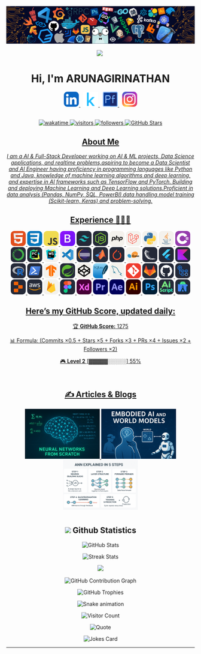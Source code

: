 <img src=240304586-d48893bd-0757-481c-8d7e-ba3e163feae7.png />

<div align="center">
  
<img src="https://github.com/Anmol-Baranwal/Cool-GIFs-For-GitHub/assets/74038190/7bb1e704-6026-48f9-8435-2f4d40101348" width="75">&nbsp;
# Hi, I'm ARUNAGIRINATHAN

<a href="https://www.linkedin.com/in/arunagirinathan-k">
<img src="icons/LinkedIn.svg" alt="Linkedin" width="40"/>
</a>&nbsp;
  
<a href="https://www.linkedin.com/in/arunagirinathan-k">
<img src="icons/kaagle.png" alt="LinkedIn" width="40"/>
</a>&nbsp;
  
<a href="https://arunagirinathan-k.github.io/My-Portfolio/">
<img src="icons/Portfolio.png" alt="Portfolio" width="40"/>
</a>&nbsp;

<a href="https://www.instagram.com/_arunagirinathan_k">
<img src="icons/Instagram.svg" alt="instagram" width="40"/>
</a<br>
<br><br>
  
![wakatime](https://img.shields.io/badge/wakatime-2%20hrs%2030%20mins-blue?style=flat)
![visitors](https://komarev.com/ghpvc/?username=ARUNAGIRINATHAN-K&color=lightgrey&label=visitors)
![followers](https://img.shields.io/github/followers/ARUNAGIRINATHAN-K?style=flat&logo=github&label=followers)
![GitHub Stars](https://img.shields.io/github/stars/ARUNAGIRINATHAN-K?affiliations=OWNER&style=social)

## About Me

*I am a AI & Full-Stack Developer working on AI & ML projects, Data Science applications, and realtime problems,aspiring to become a Data Scientist and AI Engineer having proficiency in programming languages like Python and Java, knowledge of machine learning algorithms and deep learning, and expertise in AI frameworks such as TensorFlow and PyTorch. Building and deploying Machine Learning and Deep Learning solutions.Proficient in data analysis (Pandas, NumPy, SQL, PowerBI),data handling,model training (Scikit-learn, Keras) and problem-solving.*

## Experience 🧑🏻‍💻
<img src="./icons/HTML.svg" width="40" title="HTML5"/> 
<img src="./icons/CSS.svg" width="40" title="HTML5"/>  
<img src="./icons/JavaScript.svg" width="40" title="HTML5"/>  
<img src="./icons/Bootstrap.svg" width="40" title="HTML5"/>
<img src="./icons/TailwindCSS-Dark.svg" width="40" title="HTML5"/> 
<img src="./icons/NodeJS-Dark.svg" width="40" title="HTML5"/>  
<img src="./icons/PHP-Light.svg" width="40" title="HTML5"/>  
<img src="./icons/Laravel-Light.svg" width="40" title="HTML5"/>  
<img src="./icons/Python-Light.svg" width="40" title="HTML5"/>  
<img src="./icons/Java-Light.svg" width="40" title="HTML5"/>  
<img src="./icons/CS.svg" width="40" title="HTML5"/> 
<img src="./icons/Anaconda-Dark.svg" width="40" title="HTML5"/>  
<img src="./icons/PyCharm-Dark.svg" width="40" title="HTML5"/> 
<img src="./icons/WebStorm-Light.svg" width="40" title="HTML5"/>
<img src="./icons/VSCode-Light.svg" width="40" title="HTML5"/> 
<img src="./icons/Eclipse-Dark.svg" width="40" title="HTML5"/>
<img src="./icons/Matlab-Dark.svg" width="40" title="HTML5"/>  
<img src="./icons/PyTorch-Dark.svg" width="40" title="HTML5"/>  
<img src="./icons/SciKitLearn-Light.svg" width="40" title="HTML5"/> 
<img src="./icons/Flask-Dark.svg" width="40" title="HTML5"/>
<img src="./icons/Flutter-Dark.svg" width="40" title="HTML5"/>
<img src="./icons/Kotlin-Dark.svg" width="40" title="HTML5"/>
<img src="./icons/R-Dark.svg" width="40" title="HTML5"/>
<img src="./icons/Powershell-Dark.svg" width="40" title="HTML5"/>  
<img src="./icons/TensorFlow-Light.svg" width="40" title="HTML5"/>
<img src="./icons/Spring-Dark.svg" width="40" title="HTML5"/>
<img src="./icons/CodePen-Light.svg" width="40" title="HTML5"/>  
<img src="./icons/SQLite.svg" width="40" title="HTML5"/>
<img src="./icons/MySQL-Light.svg" width="40" title="HTML5"/>  
<img src="./icons/Git.svg" width="40" title="HTML5"/>  
<img src="./icons/GitLab-Dark.svg" width="40" title="HTML5"/>  
<img src="./icons/Github-Dark.svg" width="40" title="HTML5"/>
<img src="./icons/GithubActions-Dark.svg" width="40" title="HTML5"/>  
<img src="./icons/Replit-Dark.svg" width="40" title="HTML5"/>
<img src="./icons/AWS-Dark.svg" width="40" title="HTML5"/>
<img src="./icons/Firebase-Light.svg" width="40" title="HTML5"/>  
<img src="./icons/Figma-Dark.svg" width="40" title="HTML5"/>  
<img src="./icons/XD.svg" width="40" title="HTML5"/>  
<img src="./icons/Premiere.svg" width="40" title="HTML5"/>  
<img src="./icons/AfterEffects.svg" width="40" title="HTML5"/>  
<img src="./icons/Illustrator.svg" width="40" title="HTML5"/>  
<img src="./icons/Photoshop.svg" width="40" title="HTML5"/>  
<img src="./icons/AiScript-Dark.svg" width="40" title="HTML5"/>  
<img src="./icons/AndroidStudio-Dark.svg" width="40" title="HTML5"/>  

<!---<img src="./" width="40" title="HTML5"/>--->

## Here’s my GitHub Score, updated daily:

<!--SCORE_START-->
🏆 **GitHub Score:** 1275

📊 Formula: (Commits ×0.5 + Stars ×5 + Forks ×3 + PRs ×4 + Issues ×2 + Followers ×2)

🎮 **Level 2**
[▓▓▓▓▓░░░░░] 55%
<!--SCORE_END-->
<br>
<!---
## Kaggle Achievements  
<p align="center">
  <img src="https://www.googleapis.com/download/storage/v1/b/kaggle-user-content/o/inbox%2F1488634%2F09e1f99bdf3222934ad7769409ec3f6d%2FBadge-26.svg?generation=1727468059623106&alt=media" alt="Kaggle Expert" width="80"/>
  <img src="https://www.googleapis.com/download/storage/v1/b/kaggle-user-content/o/inbox%2F1488634%2F28e0e70842ce6972f4d68f5b6ecd549a%2FBadge-12.svg?generation=1727462988946700&alt=media" alt="Kaggle Master" width="80"/>
  <img src="https://www.googleapis.com/download/storage/v1/b/kaggle-user-content/o/inbox%2F1488634%2F5d31f6794c65cc3ed7e29768cd541a53%2FBadge-17.svg?generation=1727463142252997&alt=media" alt="Kaggle Grandmaster" width="80"/>
  <img src="https://www.googleapis.com/download/storage/v1/b/kaggle-user-content/o/inbox%2F1488634%2Ff219fc42b716ca24a2476517fe951295%2FBadge-32.svg?generation=1727468159669543&alt=media" alt="Kaggle Grandmaster" width="80"/>
</p>
<br>
--->

## ✍️ Articles & Blogs  

<p align="center">
  <a href="https://medium.com/@arun31.march.2k6/learning-neural-networks-from-scratch-my-journey-into-the-mathematics-of-ai-ea2081d43b6b">
    <img src="https://github.com/ARUNAGIRINATHAN-K/ARUNAGIRINATHAN-K/blob/main/1_NiOsrWGRuJ9CT3RthqMYOw.webp" alt="Article 1" width="200"/>
  </a>

  <a href="(https://medium.com/@arun31.march.2k6/ohow-mllms-extended-ai-beyond-text-1be464cfd88e">
    <img src="https://github.com/ARUNAGIRINATHAN-K/ARUNAGIRINATHAN-K/blob/main/Articles/ChatGPT%20Image%20Sep%2013%2C%202025%2C%2010_08_20%20AM.png" alt="Article 2" width="200"/>
  </a>

  <a href="(https://medium.com/@arun31.march.2k6/from-zero-to-neural-networks-a-complete-learning-journey-7d2d9c7f0529">
    <img src="https://github.com/ARUNAGIRINATHAN-K/ARUNAGIRINATHAN-K/blob/main/Articles/ChatGPT Image Sep 19, 2025, 08_53_30 AM.png" alt="Article 2" width="200"/>
  </a>
</p>


# <h2 align="center"> <img src="https://media.giphy.com/media/iY8CRBdQXODJSCERIr/giphy.gif" width="30"> Github Statistics</h2>
<div align="center">

![GitHub Stats](https://github-readme-stats.vercel.app/api?username=ARUNAGIRINATHAN-K&show_icons=true&show=reviews,discussions_started,discussions_answered,prs_merged,prs_merged_percentage&count_private=true&theme=dark&cache_seconds=60) 

<!--![Top Langs](https://github-readme-stats.vercel.app/api/top-langs/?username=ARUNAGIRINATHAN-K&layout=compact&theme=dark&langs_count=14&cache_seconds=60)--->

![Streak Stats](https://github-readme-streak-stats.herokuapp.com?user=ARUNAGIRINATHAN-K&theme=dark&date_format=M%20j%5B,%20Y%5D&fire=DD2727&ring=DD2727&currStreakLabel=DD2727&cache_seconds=60)

![](https://github-contributor-stats.vercel.app/api?username=ARUNAGIRINATHAN-K&limit=5&theme=dark&combine_all_yearly_contributions=true&cache_seconds=60)

![GitHub Contribution Graph](https://github-readme-activity-graph.vercel.app/graph?username=ARUNAGIRINATHAN-K&theme=github-compact&cache_seconds=60)

![GitHub Trophies](https://github-profile-trophy.vercel.app/?username=ARUNAGIRINATHAN-K&theme=radical&no-frame=false&no-bg=true&margin-w=3&row=1)

  <img src="https://profile-readme-generator.com/assets/snake.svg" alt="Snake animation" />
  
  ![Visitor Count](https://komarev.com/ghpvc/?username=ARUNAGIRINATHAN-K&style=flat-square&color=blue)
  
  ![Quote](https://quotes-github-readme.vercel.app/api?type=horizontal&theme=dark)

  ![Jokes Card](https://readme-jokes.vercel.app/api?theme=dark)

</div>

---

<!-- Proudly created with GPRM ( https://gprm.itsvg.in ) -->

